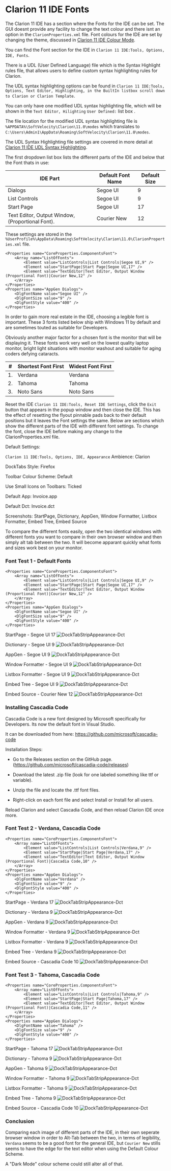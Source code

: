 # Clarion 11 IDE Fonts

The Clarion 11 IDE has a section where the Fonts for the IDE can be set. The GUI doesnt provide any facility to change the text colour and there isnt an option in the ```ClarionProperties.xml``` file. Font colours for the IDE are set by changing the theme, discussed in [Clarion 11 IDE Colour Mode](Clarion_11_IDE_Colour_Mode.md).

You can find the Font section for the IDE in ```Clarion 11 IDE:Tools, Options, IDE, Fonts```.

There is a UDL (User Defined Language) file which is the Syntax Highlight rules file, that allows users to define custom syntax highlighting rules for Clarion.

The UDL syntax highlighting options can be found in ```Clarion 11 IDE:Tools, Options, Text Editor, Highlighting, in the BuiltIn listbox scroll down to Clarion or Clarion Template```.

You can only have one modified UDL syntax highlighting file, which will be shown in the ```Text Editor, Hilighting``` ```User Defined:``` list box . 

The file location for the modified UDL syntax highlighting file is ```%APPDATA%\SoftVelocity\Clarion\11.0\modes``` which translates to ```C:\Users\Admin1\AppData\Roaming\SoftVelocity\Clarion\11.0\modes```.

The UDL Syntax Highlighting file settings are covered in more detail at [Clarion 11 IDE UDL Syntax Highlighting](Clarion_11_IDE_UDL_Syntax_Highlighting.md).

The first dropdown list box lists the different parts of the IDE and below that the Font thats in use: 

| IDE Part | Default Font Name | Default Size |
| --- | --- | --- |
| Dialogs | Segoe UI | 9 |
| List Controls | Segoe UI | 9 |
| Start Page | Segoe UI | 17 |
| Text Editor, Output Window, (Proportional Font). | Courier New  | 12 |


These settings are stored in the ```%UserProfile%\AppData\Roaming\SoftVelocity\Clarion\11.0\ClarionProperties.xml``` file.

```
<Properties name="CoreProperties.ComponentsFont">
    <Array name="ListOfFonts">
        <Element value="ListControls|List Controls|Segoe UI,9" />
        <Element value="StartPage|Start Page|Segoe UI,17" />
        <Element value="TextEditor|Text Editor, Output Window (Proportional Font)|Courier New,12" />
    </Array>
</Properties>
<Properties name="AppGen Dialogs">
    <DlgFontName value="Segoe UI" />
    <DlgFontSize value="9" />
    <DlgFontStyle value="400" />
</Properties>
```

In order to gain more real estate in the IDE, choosing a legible font is important. These 3 fonts listed below ship with Windows 11 by default and are sometimes touted as suitable for Developers.

Obviously another major factor for a chosen font is the monitor that will be displaying it. These fonts work very well on the lowest quality laptop monitor, bright light situations with monitor washout and suitable for aging coders defying cataracts.

| \# | Shortest Font First | Widest Font First |
| --- | --- | --- |
| 1. | Verdana | Verdana |
| 2. | Tahoma | Tahoma |
| 3. | Noto Sans | Noto Sans |



Reset the IDE ```Clarion 11 IDE:Tools, Reset IDE Settings```, click the ```Exit``` button that appears in the popup window and then close the IDE. This has the effect of resetting the flyout pinnable pads back to their default positions but it leaves the Font settings the same. Below are sections which show the different parts of the IDE with different font settings. To change the font, close the IDE before making any change to the ClarionProperties.xml file.

Default Settings:

```Clarion 11 IDE:Tools, Options, IDE, Appearance```
Ambience: Clarion 

DockTabs Style: Firefox

Toolbar Colour Scheme: Default

Use Small Icons on Toolbars: Ticked


Default App: Invoice.app

Default Dct: Invoice.dct

Screenshots: StartPage, Dictionary, AppGen, Window Formatter, Listbox Formatter, Embed Tree, Embed Source

To compare the different fonts easily, open the two identical windows with different fonts you want to compare in their own browser window and then simply alt tab between the two. It will become apparant quickly what fonts and sizes work best on your monitor. 

### Font Test 1 - Default Fonts 

```
<Properties name="CoreProperties.ComponentsFont">
    <Array name="ListOfFonts">
        <Element value="ListControls|List Controls|Segoe UI,9" />
        <Element value="StartPage|Start Page|Segoe UI,17" />
        <Element value="TextEditor|Text Editor, Output Window (Proportional Font)|Courier New,12" />
    </Array>
</Properties>
<Properties name="AppGen Dialogs">
    <DlgFontName value="Segoe UI" />
    <DlgFontSize value="9" />
    <DlgFontStyle value="400" />
</Properties>
```

StartPage - Segoe UI 17
![DockTabStripAppearance-Dct](https://github.com/Intelligent-Silicon/Clarion-11-IDE/blob/main/FontChanges/FontTest1/FontTest1-StartPage.png)

Dictionary - Segoe UI 9
![DockTabStripAppearance-Dct](https://github.com/Intelligent-Silicon/Clarion-11-IDE/blob/main/FontChanges/FontTest1/FontTest1-Dct.png)

AppGen - Segoe UI 9
![DockTabStripAppearance-Dct](https://github.com/Intelligent-Silicon/Clarion-11-IDE/blob/main/FontChanges/FontTest1/FontTest1-AppGen.png)

Window Formatter - Segoe UI 9 
![DockTabStripAppearance-Dct](https://github.com/Intelligent-Silicon/Clarion-11-IDE/blob/main/FontChanges/FontTest1/FontTest1-WindowFormatter.png)

Listbox Formatter - Segoe UI 9 
![DockTabStripAppearance-Dct](https://github.com/Intelligent-Silicon/Clarion-11-IDE/blob/main/FontChanges/FontTest1/FontTest1-ListboxFormatter.png)

Embed Tree - Segoe UI 9
![DockTabStripAppearance-Dct](https://github.com/Intelligent-Silicon/Clarion-11-IDE/blob/main/FontChanges/FontTest1/FontTest1-Embeds.png)

Embed Source - Courier New 12
![DockTabStripAppearance-Dct](https://github.com/Intelligent-Silicon/Clarion-11-IDE/blob/main/FontChanges/FontTest1/FontTest1-EmbedSource.png)


### Installing Cascadia Code

Cascadia Code is a new font designed by Microsoft specifically for Developers. Its now the default font in Visual Studio. 

It can be downloaded from here: https://github.com/microsoft/cascadia-code

Installation Steps:

- Go to the Releases section on the GitHub page. (https://github.com/microsoft/cascadia-code/releases)

- Download the latest .zip file (look for one labeled something like ttf or variable).

- Unzip the file and locate the .ttf font files.

- Right-click on each font file and select Install or Install for all users.

Reload Clarion and select Cascadia Code, and then reload Clarion IDE once more.



### Font Test 2 - Verdana, Cascadia Code

```
<Properties name="CoreProperties.ComponentsFont">
    <Array name="ListOfFonts">
        <Element value="ListControls|List Controls|Verdana,9" />
        <Element value="StartPage|Start Page|Verdana,17" />
        <Element value="TextEditor|Text Editor, Output Window (Proportional Font)|Cascadia Code,10" />
    </Array>
</Properties>
<Properties name="AppGen Dialogs">
    <DlgFontName value="Verdana" />
    <DlgFontSize value="9" />
    <DlgFontStyle value="400" />
</Properties>
```

StartPage - Verdana 17
![DockTabStripAppearance-Dct](https://github.com/Intelligent-Silicon/Clarion-11-IDE/blob/main/FontChanges/FontTest2/FontTest2-StartPage.png)

Dictionary - Verdana 9
![DockTabStripAppearance-Dct](https://github.com/Intelligent-Silicon/Clarion-11-IDE/blob/main/FontChanges/FontTest2/FontTest2-Dct.png)

AppGen - Verdana 9
![DockTabStripAppearance-Dct](https://github.com/Intelligent-Silicon/Clarion-11-IDE/blob/main/FontChanges/FontTest2/FontTest2-AppGen.png)

Window Formatter - Verdana 9 
![DockTabStripAppearance-Dct](https://github.com/Intelligent-Silicon/Clarion-11-IDE/blob/main/FontChanges/FontTest2/FontTest2-WindowFormatter.png)

Listbox Formatter - Verdana 9 
![DockTabStripAppearance-Dct](https://github.com/Intelligent-Silicon/Clarion-11-IDE/blob/main/FontChanges/FontTest2/FontTest2-ListboxFormatter.png)

Embed Tree - Verdana 9
![DockTabStripAppearance-Dct](https://github.com/Intelligent-Silicon/Clarion-11-IDE/blob/main/FontChanges/FontTest2/FontTest2-Embeds.png)

Embed Source - Cascadia Code 10
![DockTabStripAppearance-Dct](https://github.com/Intelligent-Silicon/Clarion-11-IDE/blob/main/FontChanges/FontTest2/FontTest2-EmbedSource.png)


### Font Test 3 - Tahoma, Cascadia Code

```
<Properties name="CoreProperties.ComponentsFont">
    <Array name="ListOfFonts">
        <Element value="ListControls|List Controls|Tahoma,9" />
        <Element value="StartPage|Start Page|Tahoma,17" />
        <Element value="TextEditor|Text Editor, Output Window (Proportional Font)|Cascadia Code,11" />
    </Array>
</Properties>
<Properties name="AppGen Dialogs">
    <DlgFontName value="Tahoma" />
    <DlgFontSize value="9" />
    <DlgFontStyle value="400" />
</Properties>
```

StartPage - Tahoma 17
![DockTabStripAppearance-Dct](https://github.com/Intelligent-Silicon/Clarion-11-IDE/blob/main/FontChanges/FontTest3/FontTest3-StartPage.png)

Dictionary - Tahoma 9
![DockTabStripAppearance-Dct](https://github.com/Intelligent-Silicon/Clarion-11-IDE/blob/main/FontChanges/FontTest3/FontTest3-Dct.png)

AppGen - Tahoma 9
![DockTabStripAppearance-Dct](https://github.com/Intelligent-Silicon/Clarion-11-IDE/blob/main/FontChanges/FontTest3/FontTest3-AppGen.png)

Window Formatter - Tahoma 9 
![DockTabStripAppearance-Dct](https://github.com/Intelligent-Silicon/Clarion-11-IDE/blob/main/FontChanges/FontTest3/FontTest3-WindowFormatter.png)

Listbox Formatter - Tahoma 9 
![DockTabStripAppearance-Dct](https://github.com/Intelligent-Silicon/Clarion-11-IDE/blob/main/FontChanges/FontTest3/FontTest3-ListboxFormatter.png)

Embed Tree - Tahoma 9
![DockTabStripAppearance-Dct](https://github.com/Intelligent-Silicon/Clarion-11-IDE/blob/main/FontChanges/FontTest3/FontTest3-Embeds.png)

Embed Source - Cascadia Code 10
![DockTabStripAppearance-Dct](https://github.com/Intelligent-Silicon/Clarion-11-IDE/blob/main/FontChanges/FontTest3/FontTest3-EmbedSource.png)





### Conclusion

Comparing each image of different parts of the IDE, in their own seperate browser window in order to Alt-Tab between the two, in terms of legibility, ```Verdana``` seems to be a good font for the general IDE, but ```Courier New``` stills seems to have the edge for the text editor when using the Default Colour Scheme.

A "Dark Mode" colour scheme could still alter all of that.




